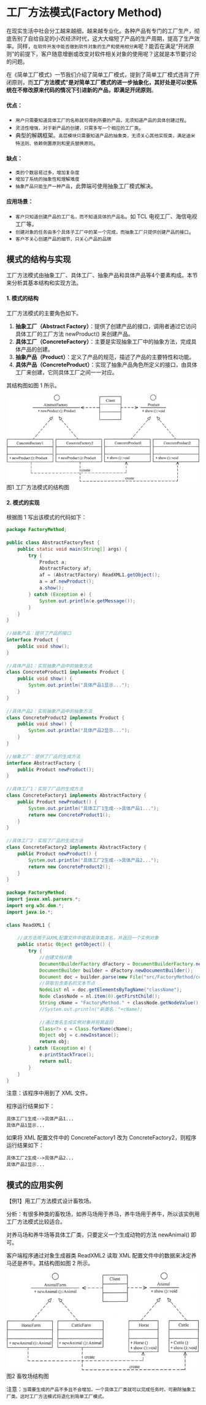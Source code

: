 # 工厂方法模式(Factory Method)

在现实生活中社会分工越来越细，越来越专业化。各种产品有专门的工厂生产，彻底告别了自给自足的小农经济时代，这大大缩短了产品的生产周期，提高了生产效率。同样，`在软件开发中能否做到软件对象的生产和使用相分离`呢？能否在满足“开闭原则”的前提下，客户随意增删或改变对软件相关对象的使用呢？这就是本节要讨论的问题。

在《简单工厂模式》一节我们介绍了简单工厂模式，提到了简单工厂模式违背了开闭原则，而**工厂方法模式”是对简单工厂模式的进一步抽象化，其好处是可以使系统在不修改原来代码的情况下引进新的产品，即满足开闭原则**。

#### 优点：

- `用户只需要知道具体工厂的名称就可得到所要的产品，无须知道产品的具体创建过程`。
- `灵活性增强，对于新产品的创建，只需多写一个相应的工厂类`。
- 典型的解耦框架。`高层模块只需要知道产品的抽象类，无须关心其他实现类，满足迪米特法则、依赖倒置原则和里氏替换原则`。

#### 缺点：

- `类的个数容易过多，增加复杂度`
- `增加了系统的抽象性和理解难度`
- `抽象产品只能生产一种产品`，此弊端可使用抽象工厂模式解决。

#### 应用场景：

- `客户只知道创建产品的工厂名，而不知道具体的产品名`。如 TCL 电视工厂、海信电视工厂等。
- `创建对象的任务由多个具体子工厂中的某一个完成，而抽象工厂只提供创建产品的接口`。
- `客户不关心创建产品的细节，只关心产品的品牌`

## 模式的结构与实现

工厂方法模式由抽象工厂、具体工厂、抽象产品和具体产品等4个要素构成。本节来分析其基本结构和实现方法。

#### 1. 模式的结构

工厂方法模式的主要角色如下。

1. **抽象工厂（Abstract Factory）**：提供了创建产品的接口，调用者通过它访问具体工厂的工厂方法 newProduct() 来创建产品。
2. **具体工厂（ConcreteFactory）**：主要是实现抽象工厂中的抽象方法，完成具体产品的创建。
3. **抽象产品（Product）**：定义了产品的规范，描述了产品的主要特性和功能。
4. **具体产品（ConcreteProduct）**：实现了抽象产品角色所定义的接口，由具体工厂来创建，它同具体工厂之间一一对应。


其结构图如图 1 所示。

![工厂方法模式的结构图](_images/factory_method.gif)
图1 工厂方法模式的结构图

#### 2. 模式的实现

根据图 1 写出该模式的代码如下：

```java
package FactoryMethod;

public class AbstractFactoryTest {    
    public static void main(String[] args) {        
        try {            
            Product a;            
            AbstractFactory af;            
            af = (AbstractFactory) ReadXML1.getObject();            
            a = af.newProduct();            
            a.show();        
        } catch (Exception e) {            
            System.out.println(e.getMessage());        
        }    
    }
}

//抽象产品：提供了产品的接口
interface Product {    
    public void show();
}

//具体产品1：实现抽象产品中的抽象方法
class ConcreteProduct1 implements Product {    
    public void show() {        
        System.out.println("具体产品1显示...");    
    }
}

//具体产品2：实现抽象产品中的抽象方法
class ConcreteProduct2 implements Product {    
    public void show() {        
        System.out.println("具体产品2显示...");    
    }
}

//抽象工厂：提供了厂品的生成方法
interface AbstractFactory {    
    public Product newProduct();
}

//具体工厂1：实现了厂品的生成方法
class ConcreteFactory1 implements AbstractFactory {    
    public Product newProduct() {        
        System.out.println("具体工厂1生成-->具体产品1...");        
        return new ConcreteProduct1();    
    }
}

//具体工厂2：实现了厂品的生成方法
class ConcreteFactory2 implements AbstractFactory {    
    public Product newProduct() {        
        System.out.println("具体工厂2生成-->具体产品2...");        
        return new ConcreteProduct2();    
    }
}

package FactoryMethod;
import javax.xml.parsers.*;
import org.w3c.dom.*;
import java.io.*;

class ReadXML1 {    
    
    //该方法用于从XML配置文件中提取具体类类名，并返回一个实例对象    
    public static Object getObject() {        
        try {            
            //创建文档对象            
            DocumentBuilderFactory dFactory = DocumentBuilderFactory.newInstance(); 
            DocumentBuilder builder = dFactory.newDocumentBuilder();            
            Document doc = builder.parse(new File("src/FactoryMethod/config1.xml"));            
            //获取包含类名的文本节点            
            NodeList nl = doc.getElementsByTagName("className");            
            Node classNode = nl.item(0).getFirstChild();            
            String cName = "FactoryMethod." + classNode.getNodeValue();  
            //System.out.println("新类名："+cName);            
            
            //通过类名生成实例对象并将其返回            
            Class<?> c = Class.forName(cName);            
            Object obj = c.newInstance();            
            return obj;        
        } catch (Exception e) {            
            e.printStackTrace();            
            return null;        
        }    
    }
}
```

注意：该程序中用到了 XML 文件。

程序运行结果如下：

```
具体工厂1生成-->具体产品1...
具体产品1显示...
```


如果将 XML 配置文件中的 ConcreteFactory1 改为 ConcreteFactory2，则程序运行结果如下：

```
具体工厂2生成-->具体产品2...
具体产品2显示...
```

## 模式的应用实例

【例1】用工厂方法模式设计畜牧场。

分析：有很多种类的畜牧场，如养马场用于养马，养牛场用于养牛，所以该实例用工厂方法模式比较适合。

对养马场和养牛场等具体工厂类，只要定义一个生成动物的方法 newAnimal() 即可。

客户端程序通过对象生成器类 ReadXML2 读取 XML 配置文件中的数据来决定养马还是养牛。其结构图如图 2 所示。

![畜牧场结构图](_images/factory_method_example.gif)
图2 畜牧场结构图




注意：`当需要生成的产品不多且不会增加，一个具体工厂类就可以完成任务时，可删除抽象工厂类。这时工厂方法模式将退化到简单工厂模式。`
